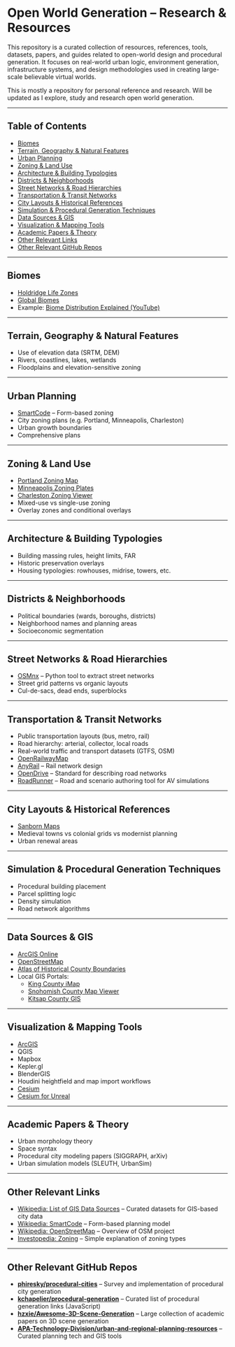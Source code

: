 # Open World Generation – Research & Resources

This repository is a curated collection of resources, references, tools, datasets, papers, and guides related to open-world design and procedural generation. It focuses on real-world urban logic, environment generation, infrastructure systems, and design methodologies used in creating large-scale believable virtual worlds.

This is mostly a repository for personal reference and research. Will be updated as I explore, study and research open world generation.

---

## Table of Contents

- [Biomes](#biomes)
- [Terrain, Geography & Natural Features](#terrain-geography--natural-features)
- [Urban Planning](#urban-planning)
- [Zoning & Land Use](#zoning--land-use)
- [Architecture & Building Typologies](#architecture--building-typologies)
- [Districts & Neighborhoods](#districts--neighborhoods)
- [Street Networks & Road Hierarchies](#street-networks--road-hierarchies)
- [Transportation & Transit Networks](#transportation--transit-networks)
- [City Layouts & Historical References](#city-layouts--historical-references)
- [Simulation & Procedural Generation Techniques](#simulation--procedural-generation-techniques)
- [Data Sources & GIS](#data-sources--gis)
- [Visualization & Mapping Tools](#visualization--mapping-tools)
- [Academic Papers & Theory](#academic-papers--theory)
- [Other Relevant Links](#other-relevant-links)
- [Other Relevant GitHub Repos](#other-relevant-github-repos)

---

## Biomes

- [Holdridge Life Zones](https://en.wikipedia.org/wiki/Holdridge_life_zones)  
- [Global Biomes](Images/GlobalBiomes.jpg)  
- Example: [Biome Distribution Explained (YouTube)](https://youtu.be/o_AfNcjlOgU)

---

## Terrain, Geography & Natural Features

- Use of elevation data (SRTM, DEM)
- Rivers, coastlines, lakes, wetlands
- Floodplains and elevation-sensitive zoning

---

## Urban Planning

- [SmartCode](https://en.wikipedia.org/wiki/SmartCode) – Form-based zoning  
- City zoning plans (e.g. Portland, Minneapolis, Charleston)
- Urban growth boundaries
- Comprehensive plans

---

## Zoning & Land Use

- [Portland Zoning Map](https://www.portland.gov/bps/planning/zoning-and-comprehensive-plan-maps)  
- [Minneapolis Zoning Plates](https://www.minneapolismn.gov/business-services/planning-zoning/zoning-maps/)  
- [Charleston Zoning Viewer](https://gis.charleston-sc.gov/interactive/zoning/)  
- Mixed-use vs single-use zoning
- Overlay zones and conditional overlays

---

## Architecture & Building Typologies

- Building massing rules, height limits, FAR
- Historic preservation overlays
- Housing typologies: rowhouses, midrise, towers, etc.

---

## Districts & Neighborhoods

- Political boundaries (wards, boroughs, districts)
- Neighborhood names and planning areas
- Socioeconomic segmentation

---

## Street Networks & Road Hierarchies

- [OSMnx](https://arxiv.org/abs/1611.01890) – Python tool to extract street networks  
- Street grid patterns vs organic layouts
- Cul-de-sacs, dead ends, superblocks

---

## Transportation & Transit Networks

- Public transportation layouts (bus, metro, rail)
- Road hierarchy: arterial, collector, local roads
- Real-world traffic and transport datasets (GTFS, OSM)
- [OpenRailwayMap](https://openrailwaymap.org)
- [AnyRail](https://www.anyrail.com/) – Rail network design
- [OpenDrive](https://www.asam.net/standards/detail/opendrive/) – Standard for describing road networks
- [RoadRunner](https://www.mathworks.com/products/roadrunner.html) – Road and scenario authoring tool for AV simulations

---

## City Layouts & Historical References

- [Sanborn Maps](https://en.wikipedia.org/wiki/Sanborn_maps)  
- Medieval towns vs colonial grids vs modernist planning
- Urban renewal areas

---

## Simulation & Procedural Generation Techniques

- Procedural building placement
- Parcel splitting logic
- Density simulation
- Road network algorithms

---

## Data Sources & GIS

- [ArcGIS Online](https://www.arcgis.com/)  
- [OpenStreetMap](https://www.openstreetmap.org/)  
- [Atlas of Historical County Boundaries](https://en.wikipedia.org/wiki/Atlas_of_Historical_County_Boundaries)  
- Local GIS Portals:
  - [King County iMap](https://kingcounty.gov/en/dept/kcit/data-information-services/gis-center/maps-apps/imap)  
  - [Snohomish County Map Viewer](https://snohomishcountywa.gov/1943/Interactive-Maps)  
  - [Kitsap County GIS](https://www.kitsap.gov/dcd/Pages/Community_Development_Maps.aspx)  

---

## Visualization & Mapping Tools

- [ArcGIS](https://www.arcgis.com/)
- QGIS
- Mapbox
- Kepler.gl
- BlenderGIS
- Houdini heightfield and map import workflows
- [Cesium](https://cesium.com/)
- [Cesium for Unreal](https://cesium.com/platform/cesium-for-unreal/)

---

## Academic Papers & Theory

- Urban morphology theory
- Space syntax
- Procedural city modeling papers (SIGGRAPH, arXiv)
- Urban simulation models (SLEUTH, UrbanSim)

---

## Other Relevant Links

- [Wikipedia: List of GIS Data Sources](https://en.wikipedia.org/wiki/List_of_GIS_data_sources) – Curated datasets for GIS-based city data  
- [Wikipedia: SmartCode](https://en.wikipedia.org/wiki/SmartCode) – Form-based planning model  
- [Wikipedia: OpenStreetMap](https://en.wikipedia.org/wiki/OpenStreetMap) – Overview of OSM project  
- [Investopedia: Zoning](https://www.investopedia.com/terms/z/zoning.asp) – Simple explanation of zoning types  

---

## Other Relevant GitHub Repos

- **[phiresky/procedural-cities](https://github.com/phiresky/procedural-cities)** – Survey and implementation of procedural city generation  
- **[kchapelier/procedural-generation](https://github.com/kchapelier/procedural-generation)** – Curated list of procedural generation links (JavaScript)  
- **[hzxie/Awesome-3D-Scene-Generation](https://github.com/hzxie/Awesome-3D-Scene-Generation)** – Large collection of academic papers on 3D scene generation  
- **[APA-Technology-Division/urban-and-regional-planning-resources](https://github.com/APA-Technology-Division/urban-and-regional-planning-resources)** – Curated planning tech and GIS tools  
